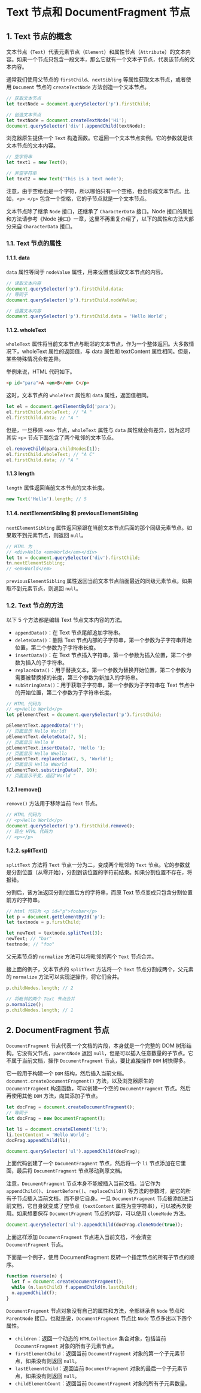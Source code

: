 # Text 节点和 DocumentFragment 节点

## 1. Text 节点的概念

文本节点（`Text`）代表元素节点（`Element`）和属性节点（`Attribute`）的文本内容。如果一个节点只包含一段文本，那么它就有一个文本子节点，代表该节点的文本内容。

通常我们使用父节点的 `firstChild`、`nextSibling` 等属性获取文本节点，或者使用 `Document` 节点的 `createTextNode` 方法创造一个文本节点。

```javascript
// 获取文本节点
let textNode = document.querySelector('p').firstChild;
```

```javascript
// 创造文本节点
let textNode = document.createTextNode('Hi');
document.querySelector('div').appendChild(textNode);
```

浏览器原生提供一个 `Text` 构造函数。它返回一个文本节点实例。它的参数就是该文本节点的文本内容。

```javascript
// 空字符串
let text1 = new Text();
```

```javascript
// 非空字符串
let text2 = new Text('This is a text node');
```

注意，由于空格也是一个字符，所以哪怕只有一个空格，也会形成文本节点。比如，`<p> </p>` 包含一个空格，它的子节点就是一个文本节点。

文本节点除了继承 `Node` 接口，还继承了 `CharacterData` 接口。Node 接口的属性和方法请参考《Node 接口》一章，这里不再重复介绍了，以下的属性和方法大部分来自 `CharacterData` 接口。

### 1.1. Text 节点的属性

#### 1.1.1. data

`data` 属性等同于 `nodeValue` 属性，用来设置或读取文本节点的内容。

```javascript
// 读取文本内容
document.querySelector('p').firstChild.data;
// 等同于
document.querySelector('p').firstChild.nodeValue;
```

```javascript
// 设置文本内容
document.querySelector('p').firstChild.data = 'Hello World';
```

#### 1.1.2. wholeText

`wholeText` 属性将当前文本节点与毗邻的文本节点，作为一个整体返回。大多数情况下，wholeText 属性的返回值，与 data 属性和 textContent 属性相同。但是，某些特殊情况会有差异。

举例来说，HTML 代码如下。

```html
<p id="para">A <em>B</em> C</p>
```

这时，文本节点的 `wholeText` 属性和 `data` 属性，返回值相同。

```javascript
let el = document.getElementById('para');
el.firstChild.wholeText; // "A "
el.firstChild.data; // "A "
```

但是，一旦移除 `<em>` 节点，`wholeText` 属性与 `data` 属性就会有差异，因为这时其实 `<p>` 节点下面包含了两个毗邻的文本节点。

```javascript
el.removeChild(para.childNodes[1]);
el.firstChild.wholeText; // "A C"
el.firstChild.data; // "A "
```

#### 1.1.3 length

`length` 属性返回当前文本节点的文本长度。

```javascript
new Text('Hello').length; // 5
```

#### 1.1.4. nextElementSibling 和 previousElementSibling

`nextElementSibling` 属性返回紧跟在当前文本节点后面的那个同级元素节点。如果取不到元素节点，则返回 `null`。

```javascript
// HTML 为
// <div>Hello <em>World</em></div>
let tn = document.querySelector('div').firstChild;
tn.nextElementSibling;
// <em>World</em>
```

`previousElementSibling` 属性返回当前文本节点前面最近的同级元素节点。如果取不到元素节点，则返回 `null`。

### 1.2. Text 节点的方法

以下 5 个方法都是编辑 Text 节点文本内容的方法。

- `appendData()`：在 Text 节点尾部追加字符串。
- `deleteData()`：删除 Text 节点内部的子字符串，第一个参数为子字符串开始位置，第二个参数为子字符串长度。
- `insertData()`：在 Text 节点插入字符串，第一个参数为插入位置，第二个参数为插入的子字符串。
- `replaceData()`：用于替换文本，第一个参数为替换开始位置，第二个参数为需要被替换掉的长度，第三个参数为新加入的字符串。
- `subStringData()`：用于获取子字符串，第一个参数为子字符串在 Text 节点中的开始位置，第二个参数为子字符串长度。

```javascript
// HTML 代码为
// <p>Hello World</p>
let pElementText = document.querySelector('p').firstChild;

pElementText.appendData('!');
// 页面显示 Hello World!
pElementText.deleteData(7, 5);
// 页面显示 Hello W
pElementText.insertData(7, 'Hello ');
// 页面显示 Hello WHello
pElementText.replaceData(7, 5, 'World');
// 页面显示 Hello WWorld
pElementText.substringData(7, 10);
// 页面显示不变，返回"World "
```

#### 1.2.1 remove()

`remove()` 方法用于移除当前 `Text` 节点。

```javascript
// HTML 代码为
// <p>Hello World</p>
document.querySelector('p').firstChild.remove();
// 现在 HTML 代码为
// <p></p>
```

#### 1.2.2. splitText()

`splitText` 方法将 `Text` 节点一分为二，变成两个毗邻的 `Text` 节点。它的参数就是分割位置（从零开始），分割到该位置的字符前结束。如果分割位置不存在，将报错。

分割后，该方法返回分割位置后方的字符串，而原 Text 节点变成只包含分割位置前方的字符串。

```javascript
// html 代码为 <p id="p">foobar</p>
let p = document.getElementById('p');
let textnode = p.firstChild;

let newText = textnode.splitText(3);
newText; // "bar"
textnode; // "foo"
```

父元素节点的 `normalize` 方法可以将毗邻的两个 `Text` 节点合并。

接上面的例子，文本节点的 `splitText` 方法将一个 `Text` 节点分割成两个，父元素的 `normalize` 方法可以实现逆操作，将它们合并。

```javascript
p.childNodes.length; // 2

// 将毗邻的两个 Text 节点合并
p.normalize();
p.childNodes.length; // 1
```

## 2. DocumentFragment 节点

`DocumentFragment` 节点代表一个文档的片段，本身就是一个完整的 DOM 树形结构。它没有父节点，`parentNode` 返回 `null`，但是可以插入任意数量的子节点。它不属于当前文档，操作 `DocumentFragment` 节点，要比直接操作 `DOM` 树快得多。

它一般用于构建一个 `DOM` 结构，然后插入当前文档。`document.createDocumentFragment()` 方法，以及浏览器原生的 `DocumentFragment` 构造函数，可以创建一个空的 `DocumentFragment` 节点。然后再使用其他 `DOM` 方法，向其添加子节点。

```javascript
let docFrag = document.createDocumentFragment();
// 等同于
let docFrag = new DocumentFragment();

let li = document.createElement('li');
li.textContent = 'Hello World';
docFrag.appendChild(li);

document.querySelector('ul').appendChild(docFrag);
```

上面代码创建了一个 `DocumentFragment` 节点，然后将一个 `li` 节点添加在它里面，最后将 `DocumentFragment` 节点移动到原文档。

注意，`DocumentFragment` 节点本身不能被插入当前文档。当它作为 `appendChild()`、`insertBefore()`、`replaceChild()` 等方法的参数时，是它的所有子节点插入当前文档，而不是它自身。一旦 `DocumentFragment` 节点被添加进当前文档，它自身就变成了空节点（`textContent` 属性为空字符串），可以被再次使用。如果想要保存 `DocumentFragment` 节点的内容，可以使用 `cloneNode` 方法。

```javascript
document.querySelector('ul').appendChild(docFrag.cloneNode(true));
```

上面这样添加 `DocumentFragment` 节点进入当前文档，不会清空 `DocumentFragment` 节点。

下面是一个例子，使用 DocumentFragment 反转一个指定节点的所有子节点的顺序。

```javascript
function reverse(n) {
  let f = document.createDocumentFragment();
  while (n.lastChild) f.appendChild(n.lastChild);
  n.appendChild(f);
}
```

`DocumentFragment` 节点对象没有自己的属性和方法，全部继承自 `Node` 节点和 `ParentNode` 接口。也就是说，`DocumentFragment` 节点比 `Node` 节点多出以下四个属性。

- `children`：返回一个动态的 `HTMLCollection` 集合对象，包括当前 `DocumentFragment` 对象的所有子元素节点。
- `firstElementChild`：返回当前 `DocumentFragment` 对象的第一个子元素节点，如果没有则返回 `null`。
- `lastElementChild`：返回当前 `DocumentFragment` 对象的最后一个子元素节点，如果没有则返回 `null`。
- `childElementCount`：返回当前 `DocumentFragment` 对象的所有子元素数量。
